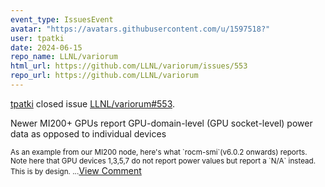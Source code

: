 ```yaml
---
event_type: IssuesEvent
avatar: "https://avatars.githubusercontent.com/u/1597518?"
user: tpatki
date: 2024-06-15
repo_name: LLNL/variorum
html_url: https://github.com/LLNL/variorum/issues/553
repo_url: https://github.com/LLNL/variorum
---
```


<a href='https://github.com/tpatki' target='_blank'>tpatki</a> closed issue <a href='https://github.com/LLNL/variorum/issues/553' target='_blank'>LLNL/variorum#553</a>.

<p>Newer MI200+ GPUs report GPU-domain-level (GPU socket-level) power data as opposed to individual devices</p><small>As an example from our MI200 node, here's what `rocm-smi`(v6.0.2 onwards) reports. Note here that GPU devices 1,3,5,7 do not report power values but report a `N/A` instead. This is by design. ...</small><a href='https://github.com/LLNL/variorum/issues/553' target='_blank'>View Comment</a>